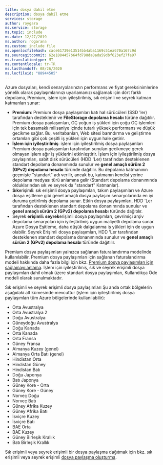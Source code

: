```yaml
---
title: dosya dahil etme
description: dosya dahil etme
services: storage
author: roygara
ms.service: storage
ms.topic: include
ms.date: 12/27/2019
ms.author: rogarana
ms.custom: include file
ms.openlocfilehash: cace61739e13514bb4aba1169c51ea670a167c9d
ms.sourcegitcommit: 62e1884457b64fd798da8ada59dbf623ef27fe97
ms.translationtype: MT
ms.contentlocale: tr-TR
ms.lasthandoff: 08/26/2020
ms.locfileid: "88944505"
---
```

Azure dosyaları, kendi senaryolarınızın performans ve fiyat gereksinimlerine yönelik olarak paylaşımlarınızı uyarlamanızı sağlamak için dört farklı depolama, Premium, işlem için iyileştirilmiş, sık erişimli ve seyrek katman katmanları sunar:

- **Premium**: Premium dosya paylaşımları katı hal sürücüleri (SSD 'ler) tarafından desteklenir ve **FileStorage depolama hesabı** türüne dağıtılır. Premium dosya paylaşımları, GÇ yoğun iş yükleri için çoğu GÇ işlemleri için tek basamaklı milisaniye içinde tutarlı yüksek performans ve düşük gecikme sağlar. Bu, veritabanları, Web sitesi barındırma ve geliştirme ortamları gibi çok çeşitli iş yükleri için uygun hale getirir. 
- **İşlem için iyileştirilmiş**: işlem için iyileştirilmiş dosya paylaşımları Premium dosya paylaşımları tarafından sunulan gecikmeye gerek olmayan işlem ağır iş yüklerini etkinleştirir. İşlem için iyileştirilmiş dosya paylaşımları, sabit disk sürücüleri (HDD 'Ler) tarafından desteklenen standart depolama donanımında sunulur ve **genel amaçlı sürüm 2 (GPv2) depolama hesabı** türünde dağıtılır. Bu depolama katmanının geçmişte "standart" adı verilir, ancak bu, katmanın kendisi yerine depolama medyası türü anlamına gelir (Standart depolama donanımında olduklarından sık ve seyrek da "standart" Katmanlar).
- **Sık**erişimli: sık erişimli dosya paylaşımları, takım paylaşımları ve Azure dosya eşitleme gibi genel amaçlı dosya paylaşım senaryolarında en iyi duruma getirilmiş depolama sunar. Etkin dosya paylaşımları, HDD 'Ler tarafından desteklenen standart depolama donanımında sunulur ve **genel amaçlı sürüm 2 (GPv2) depolama hesabı** türünde dağıtılır.
- Seyrek **erişimli: seyrek**erişimli dosya paylaşımları, çevrimiçi arşiv depolama senaryoları için iyileştirilmiş uygun maliyetli depolama sunar. Azure Dosya Eşitleme, daha düşük dalgalanma iş yükleri için de uygun olabilir. Seyrek Erişimli dosya paylaşımları, HDD 'Ler tarafından desteklenen standart depolama donanımında sunulur ve **genel amaçlı sürüm 2 (GPv2) depolama hesabı** türünde dağıtılır.

Premium dosya paylaşımları yalnızca sağlanan faturalandırma modelinde kullanılabilir. Premium dosya paylaşımları için sağlanan faturalandırma modeli hakkında daha fazla bilgi için bkz. [Premium dosya paylaşımları için sağlamayı anlama](../articles/storage/files/storage-files-planning.md#understanding-provisioning-for-premium-file-shares). İşlem için iyileştirilmiş, sık ve seyrek erişimli dosya paylaşımları dahil olmak üzere standart dosya paylaşımları, Kullandıkça Öde modeli olarak sunulmaktadır.

Sık erişimli ve seyrek erişimli dosya paylaşımları Şu anda ortak bölgelerin aşağıdaki alt kümesinde mevcuttur (işlem için iyileştirilmiş dosya paylaşımları tüm Azure bölgelerinde kullanılabilir):

- Orta Avustralya
- Orta Avustralya 2
- Doğu Avustralya
- Güneydoğu Avustralya
- Doğu Kanada
- Orta Kanada
- Orta Fransa
- Güney Fransa
- Almanya Kuzey (genel)
- Almanya Orta Batı (genel)
- Hindistan Orta
- Hindistan Güney
- Hindistan Batı
- Doğu Japonya
- Batı Japonya
- Güney Kore - Orta
- Güney Kore - Güney
- Norveç Doğu
- Norveç Batı
- Güney Afrika Kuzey
- Güney Afrika Batı
- İsviçre Kuzey
- İsviçre Batı
- BAE Orta
- BAE Kuzey
- Güney Birleşik Krallık
- Batı Birleşik Krallık

Sık erişimli veya seyrek erişimli bir dosya paylaşma dağıtmak için bkz. sık erişimli veya seyrek erişimli [dosya paylaşma oluşturma](../articles/storage/files/storage-how-to-create-file-share.md#create-a-hot-or-cool-file-share). 